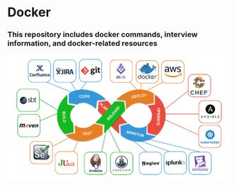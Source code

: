 # Docker
 ### This repository includes docker commands, interview information, and docker-related resources


![alternative text](https://github.com/ibrahimdoss/Docker/blob/main/Images/1_O76HIkmAb_ackQ94hUHMPw.png "Image Title")

